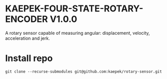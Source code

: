 # KAEPEK-FOUR-STATE-ROTARY-ENCODER V1.0.0

A rotary sensor capable of measuring angular: displacement, velocity, acceleration and jerk.

# Install repo

```
git clone --recurse-submodules git@github.com:kaepek/rotary-sensor.git
```